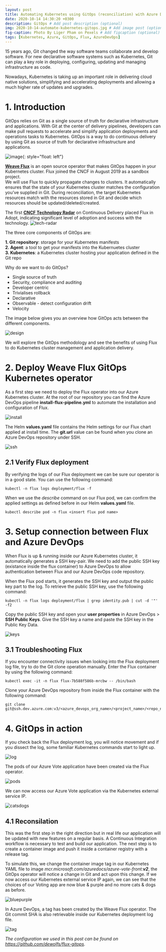 ```yaml
---
layout: post
title: Automating Kubernetes using GitOps (reconciliation) with Azure DevOps Git
date: 2020-10-14 14:30:20 +0300
description: GitOps # Add post description (optional)
img: 2020-10-14-automate-kubernetes-gitops.jpg # Add image post (optional)
fig-caption: Photo By Liger Pham on Pexels # Add figcaption (optional)
tags: [Kubernetes, Azure, GitOps, Flux, AzureDevOps]
---
```


15 years ago, Git changed the way software teams collaborate and develop software. For new declarative software systems such as Kubernetes, Git can play a key role in deploying, configuring, updating and managing infrastructure as code.  

Nowadays, Kubernetes is taking up an important role in delivering cloud native solutions, simplifying and accelerating deployments and allowing a much higher rate of updates and upgrades.

# 1. Introduction

GitOps relies on Git as a single source of truth for declarative infrastructure and applications. With Git at the center of delivery pipelines, developers can make pull requests to accelerate and simplify application deployments and operations tasks to Kubernetes.  GitOps is a way to do continuous delivery by using Git as source of truth for declarative infrastructure and applications. 

![image]({{site.baseurl}}/assets/img/2020-10-14-flux-logo.png){: style="float: left"}

**[Weave Flux](https://github.com/fluxcd/flux)** is an open source operator that makes GitOps happen in your Kubernetes cluster.  Flux joined the CNCF in August 2019 as a sandbox project.  
We will use Flux to quickly propagate changes to clusters.  It automatically ensures that the state of your Kubernetes cluster matches the configuration you’ve supplied in Git.  During reconciliation, the target Kubernetes resources match with the resources stored in Git and decide which resources should be updated/deleted/created.   

The first **[CNCF Technology Radar](https://www.cncf.io/blog/2020/06/12/introducing-the-cncf-technology-radar/)** on Continuous Delivery placed Flux in Adopt, indicating significant level of adoption and success with the technology.
![tech-radar]({{site.baseurl}}/assets/img/2020-10-14-tech-radar.png)

The three core components of GitOps are:  

**1. Git repository**: storage for your Kubernetes manifests  
**2. Agent**: a tool to get your manifests into the Kubernuetes cluster  
**3. Kubernetes**: a Kubernetes cluster hosting your application defined in the Git repo  

Why do we want to do GitOps?
- Single source of truth
- Security, compliance and auditing
- Developer centric
- Trivialises rollback
- Declarative
- Observable - detect configuration drift
- Velocity

The image below gives you an overview how GitOps acts between the different components.

![design]({{site.baseurl}}/assets/img/2020-10-14-gitops-design.png)

We will explore the GitOps methodology and see the benefits of using Flux to do Kubernetes cluster management and application delivery. 

# 2. Deploy Weave Flux GitOps Kubernetes operator

As a first step we need to deploy the Flux operator into our Azure Kubernetes cluster.  At the root of our repository you can find the Azure DevOps pipeline **install-flux-pipeline.yml** to automate the installation and configuration of Flux.

![install]({{site.baseurl}}/assets/img/2020-10-14-flux-install.png)

The Helm **values.yaml** file contains the Helm settings for our Flux chart applied at install time.  The **git.url** value can be found when you clone an Azure DevOps repository under SSH.

![ssh]({{site.baseurl}}/assets/img/2020-10-14-devops-ssh.png)

## 2.1 Verify Flux deployment

By verifying the logs of our Flux deployment we can be sure our operator is in a good state.  You can use the following command:

```
kubectl -n flux logs deployment/flux -f
```

When we use the *describe* command on our Flux pod, we can confirm the applied settings as defined before in our Helm **values.yaml** file.

```
kubectl describe pod -n flux <insert flux pod name>
```

# 3. Setup connection between Flux and Azure DevOps

When Flux is up & running inside our Azure Kubernetes cluster, it automatically generates a SSH key-pair.  We need to add the public SSH key (existance inside the flux container) to Azure DevOps to allow authentication between Flux and our Azure DevOps code repository.

When the Flux pod starts, it generates the SSH key and output the public key part to the log. To retrieve the public SSH key, use the following command:

```
kubectl -n flux logs deployment/flux | grep identity.pub | cut -d '"' -f2
```
Copy the public SSH key and open your **user properties** in Azure DevOps > **SSH Public Keys**.  Give the SSH key a name and paste the SSH key in the Public Key Data.

![keys]({{site.baseurl}}/assets/img/2020-10-14-devops-ssh-keys.png)

## 3.1 Troubleshooting Flux

If you encounter connectivity issues when looking into the Flux deployment log file, try to do the Git clone operation manually.  Enter the Flux container by using the following command:

```
kubectl exec -it -n flux flux-7b588f586b-mrcbw -- /bin/bash
```

Clone your Azure DevOps repository from inside the Flux container with the following command:

```
git clone git@ssh.dev.azure.com:v3/<azure_devops_org_name>/<project_name>/<repo_name>
```

# 4. GitOps in action
If you check back the Flux deployment log, you will notice movement and if you dissect the log, some familiar Kubernetes commands start to light up.

![log]({{site.baseurl}}/assets/img/2020-10-14-flux-log.png)

The pods of our Azure Vote application have been created via the Flux operator.

![pods]({{site.baseurl}}/assets/img/2020-10-14-pods.png)

We can now access our Azure Vote application via the Kubernetes external service IP.

![catsdogs]({{site.baseurl}}/assets/img/2020-10-14-cats&dogs.png)

## 4.1 Reconsilation

This was the first step in the right direction but in real life our application will be updated with new features on a regular basis.  A Continuous Integration workflow is necessary to test and build our application.  The next step is to create a container image and push it inside a container registry with a release tag.  

To simulate this, we change the container image tag in our Kubernetes YAML file to image *mcr.microsoft.com/azuredocs/azure-vote-front:**v2***, the GitOps operator will notice a change in Git and act upon this change.  If we now access our Kubernetes external service IP again, we can see that the choices of our Voting app are now blue & purple and no more cats & dogs as before.

![bluepurple]({{site.baseurl}}/assets/img/2020-10-14-blue&purple.png)

In Azure DevOps, a tag has been created by the Weave Flux operator.  The Git commit SHA is also retrievable inside our Kubernetes deployment log file.

![tag]({{site.baseurl}}/assets/img/2020-10-14-tags.png)

*The configuration we used in this post can be found on <https://github.com/dewolfs/flux-gitops>.*